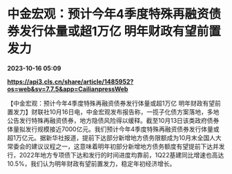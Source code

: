 # 中金宏观：预计今年4季度特殊再融资债券发行体量或超1万亿 明年财政有望前置发力

**2023-10-16 05:09**

**https://api3.cls.cn/share/article/1485952?os=web&sv=7.7.5&app=CailianpressWeb**

【中金宏观：预计今年4季度特殊再融资债券发行体量或超1万亿 明年财政有望前置发力】财联社10月16日电，中金宏观发布报告称，一揽子化债方案落地，多地公告发行特殊再融资债券，地方隐债风险得以缓释。截至10月13日该类政府债券体量拟发行规模接近7000亿元。我们预计今年4季度特殊再融资债券发行体量或超1万亿元。据新华社报道，提前下达部分新增地方债务限额成为10月末全国人大常委会的建议议程之一，这意味着明年初部分新增地方债务额度有望提前下达并发行，2022年地方专项债下达和发行的时间进度均靠前，1Q22基建同比增速也高达10.5%，我们认为明年财政有望前置发力，稳定年初经济增长。